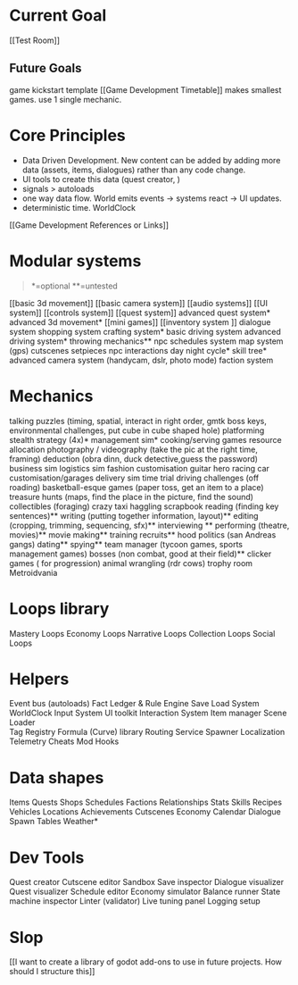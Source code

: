 # Current Goal
[[Test Room]]

## Future Goals
game kickstart template
[[Game Development Timetable]]
makes smallest games. use 1 single mechanic.
# Core Principles 
- Data Driven Development. New content can be added by adding more data (assets, items, dialogues) rather than any code change. 
- UI tools to create this data (quest creator, )
- signals > autoloads 
- one way data flow. World emits events -> systems react -> UI updates. 
- deterministic time. WorldClock 

[[Game Development References or Links]]

# Modular systems 
> \*=optional \*\*=untested

[[basic 3d movement]]
[[basic camera system]]
[[audio systems]]
[[UI system]]
[[controls system]]
[[quest system]]
advanced quest system*
advanced 3d movement*
[[mini games]]
[[inventory system ]]
dialogue system 
shopping system 
crafting system*
basic driving system 
advanced driving system*
throwing mechanics**
npc schedules system 
map system (gps)
cutscenes 
setpieces 
npc interactions 
day night cycle*
skill tree*
advanced camera system (handycam, dslr, photo mode)
faction system 



# Mechanics 
talking 
puzzles (timing, spatial, interact in right order, gmtk boss keys, environmental challenges, put cube in cube shaped hole)
platforming
stealth
strategy (4x)*
management sim*
cooking/serving games
resource allocation 
photography / videography (take the pic at the right time, framing)
deduction (obra dinn, duck detective,guess the password)
business sim
logistics sim
fashion customisation 
guitar hero
racing 
car customisation/garages 
delivery sim
time trial 
driving challenges (off roading)
basketball-esque games (paper toss, get an item to a place)
treasure hunts (maps, find the place in the picture, find the sound)
collectibles (foraging)
crazy taxi
haggling
scrapbook
reading (finding key sentences)**
writing (putting together information, layout)**
editing (cropping, trimming, sequencing, sfx)**
interviewing **
performing (theatre, movies)**
movie making**
training recruits**
hood politics (san Andreas gangs)
dating**
spying**
team manager (tycoon games, sports management games)
bosses (non combat, good at their field)**
clicker games ( for progression)
animal wrangling (rdr cows)
trophy room
Metroidvania 


# Loops library 
Mastery Loops
Economy Loops
Narrative Loops 
Collection Loops 
Social Loops 




# Helpers
Event bus (autoloads)
Fact Ledger & Rule Engine
Save Load System 
WorldClock
Input System 
UI toolkit 
Interaction System
Item manager 
Scene Loader  
Tag Registry 
Formula (Curve) library 
Routing Service 
Spawner 
Localization 
Telemetry 
Cheats
Mod Hooks


# Data shapes
Items
Quests
Shops
Schedules
Factions
Relationships
Stats
Skills
Recipes
Vehicles
Locations
Achievements 
Cutscenes
Economy 
Calendar 
Dialogue 
Spawn Tables
Weather*






# Dev Tools
Quest creator
Cutscene editor 
Sandbox 
Save inspector
Dialogue visualizer 
Quest visualizer
Schedule editor
Economy simulator 
Balance runner
State machine inspector
Linter (validator)
Live tuning panel
Logging setup 



# Slop 
[[I want to create a library of godot add-ons to use in future projects. How should I structure this]]